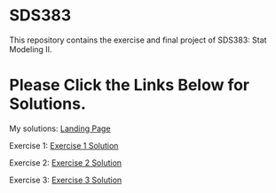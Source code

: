 # SDS383
This repository contains the exercise and final project of SDS383: Stat Modeling II.
# Please Click the Links Below for Solutions. 

My solutions:
[Landing Page](https://qiaohuilin.github.io/SDS383/index.html)

Exercise 1:
[Exercise 1 Solution](https://qiaohuilin.github.io/SDS383/Exercise/Exercise_1.html)

Exercise 2:
[Exercise 2 Solution](https://qiaohuilin.github.io/SDS383/Exercise/Exercise_2.html)

Exercise 3:
[Exercise 3 Solution](https://qiaohuilin.github.io/SDS383/Exercise/Exercise_3.html)
